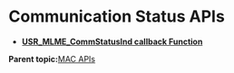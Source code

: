 # Communication Status APIs

-   **[USR\_MLME\_CommStatusInd callback Function](GUID-BC4F0ACF-ACB4-4AE1-9ACE-1B763BA599D3.md)**  


**Parent topic:**[MAC APIs](GUID-1DE9D73F-973C-4E14-BA2E-3C2BF5B30BA9.md)

